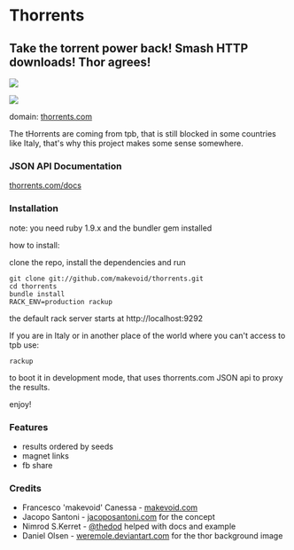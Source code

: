 # Thorrents
## Take the torrent power back! Smash HTTP downloads! Thor agrees!

![](http://thorrents.com/screenshots/thorrents_screen1.png)

![](http://thorrents.com/screenshots/thorrents_screen2.png)

domain:
[thorrents.com](http://thorrents.com)

The tHorrents are coming from tpb, that is still blocked in some countries like Italy, that's why this project makes some sense somewhere.

### JSON API Documentation

[thorrents.com/docs](http://thorrents.com/docs) 

### Installation

note: you need ruby 1.9.x and the bundler gem installed

how to install:

clone the repo, install the dependencies and run

    git clone git://github.com/makevoid/thorrents.git
    cd thorrents
    bundle install
    RACK_ENV=production rackup

the default rack server starts at http://localhost:9292

If you are in Italy or in another place of the world where you can't access to tpb use:

    rackup

to boot it in development mode, that uses thorrents.com JSON api to proxy the results.

enjoy!


### Features

- results ordered by seeds
- magnet links
- fb share


### Credits

- Francesco 'makevoid' Canessa - [makevoid.com](http://makevoid.com) 
- Jacopo Santoni - [jacoposantoni.com](http://jacoposantoni.com) for the concept
- Nimrod S.Kerret - [@thedod](https://github.com/thedod) helped with docs and example
- Daniel Olsen - [weremole.deviantart.com](http://weremole.deviantart.com/) for the thor background image